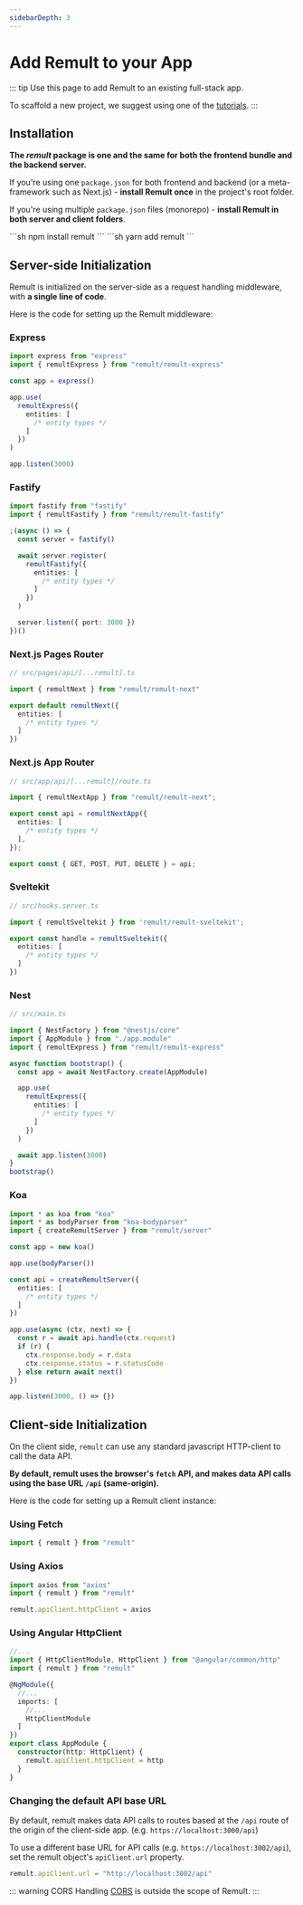 ```yaml
---
sidebarDepth: 3
---
```


# Add Remult to your App

::: tip Use this page to add Remult to an existing full-stack app.

To scaffold a new project, we suggest using one of the [tutorials](../docs/#learn-by-doing).
:::

## Installation

**The _remult_ package is one and the same for both the frontend bundle and the backend server.**

If you're using one `package.json` for both frontend and backend (or a meta-framework such as Next.js) - **install Remult once** in the project's root folder.

If you're using multiple `package.json` files (monorepo) - **install Remult in both server and client folders**.

<code-group>
<code-block title="npm">
```sh
npm install remult
```
</code-block>

<code-block title="yarn">
```sh
yarn add remult
```
</code-block>
</code-group>

## Server-side Initialization

Remult is initialized on the server-side as a request handling middleware, with **a single line of code**.

Here is the code for setting up the Remult middleware:

### Express

```ts
import express from "express"
import { remultExpress } from "remult/remult-express"

const app = express()

app.use(
  remultExpress({
    entities: [
      /* entity types */
    ]
  })
)

app.listen(3000)
```

### Fastify

```ts
import fastify from "fastify"
import { remultFastify } from "remult/remult-fastify"

;(async () => {
  const server = fastify()

  await server.register(
    remultFastify({
      entities: [
        /* entity types */
      ]
    })
  )

  server.listen({ port: 3000 })
})()
```

### Next.js Pages Router

```ts
// src/pages/api/[...remult].ts

import { remultNext } from "remult/remult-next"

export default remultNext({
  entities: [
    /* entity types */
  ]
})
```

### Next.js App Router
```ts
// src/app/api/[...remult]/route.ts

import { remultNextApp } from "remult/remult-next";

export const api = remultNextApp({
  entities: [
    /* entity types */
  ],
});

export const { GET, POST, PUT, DELETE } = api;

```

### Sveltekit

```ts
// src/hooks.server.ts

import { remultSveltekit } from 'remult/remult-sveltekit';

export const handle = remultSveltekit({
  entities: [
    /* entity types */
  ]
})
```

### Nest

```ts
// src/main.ts

import { NestFactory } from "@nestjs/core"
import { AppModule } from "./app.module"
import { remultExpress } from "remult/remult-express"

async function bootstrap() {
  const app = await NestFactory.create(AppModule)

  app.use(
    remultExpress({
      entities: [
        /* entity types */
      ]
    })
  )

  await app.listen(3000)
}
bootstrap()
```

### Koa

```ts
import * as koa from "koa"
import * as bodyParser from "koa-bodyparser"
import { createRemultServer } from "remult/server"

const app = new koa()

app.use(bodyParser())

const api = createRemultServer({
  entities: [
    /* entity types */
  ]
})

app.use(async (ctx, next) => {
  const r = await api.handle(ctx.request)
  if (r) {
    ctx.response.body = r.data
    ctx.response.status = r.statusCode
  } else return await next()
})

app.listen(3000, () => {})
```

## Client-side Initialization

On the client side, `remult` can use any standard javascript HTTP-client to call the data API.

**By default, remult uses the browser's `fetch` API, and makes data API calls using the base URL `/api` (same-origin).**

Here is the code for setting up a Remult client instance:

### Using Fetch

```ts
import { remult } from "remult"
```

### Using Axios

```ts
import axios from "axios"
import { remult } from "remult"

remult.apiClient.httpClient = axios
```

### Using Angular HttpClient

```ts
//...
import { HttpClientModule, HttpClient } from "@angular/common/http"
import { remult } from "remult"

@NgModule({
  //...
  imports: [
    //...
    HttpClientModule
  ]
})
export class AppModule {
  constructor(http: HttpClient) {
    remult.apiClient.httpClient = http
  }
}
```

### Changing the default API base URL

By default, remult makes data API calls to routes based at the `/api` route of the origin of the client-side app. (e.g. `https://localhost:3000/api`)

To use a different base URL for API calls (e.g. `https://localhost:3002/api`), set the remult object's `apiClient.url` property.

```ts
remult.apiClient.url = "http://localhost:3002/api"
```

::: warning CORS
Handling [CORS](https://developer.mozilla.org/en-US/docs/Web/HTTP/CORS) is outside the scope of Remult.
:::
